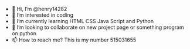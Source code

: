 - 👋 Hi, I’m @henry14282
- 👀 I’m interested in coding
- 🌱 I’m currently learning HTML CSS Java Script and Python
- 💞️ I’m looking to collaborate on new project page or something program on python
- 📫 How to reach me? This is my number 515031655

<!---
henry14282/henry14282 is a ✨ special ✨ repository because its `README.md` (this file) appears on your GitHub profile.
You can click the Preview link to take a look at your changes.
--->
